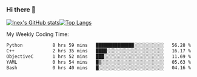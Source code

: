 ### Hi there 👋
[![lnex's GitHub stats](https://github-readme-stats.vercel.app/api?username=lnexenl&count_private=true&show_icons=true)](https://github.com/anuraghazra/github-readme-stats)[![Top Langs](https://github-readme-stats.vercel.app/api/top-langs/?username=lnexenl&layout=compact&langs_count=8&exclude_repo=32-bit-MIPS-CPU)](https://github.com/anuraghazra/github-readme-stats)

My Weekly Coding Time:
<!--START_SECTION:waka-->

```txt
Python           8 hrs 59 mins   ██████████████░░░░░░░░░░░   56.28 %
C++              2 hrs 35 mins   ████░░░░░░░░░░░░░░░░░░░░░   16.17 %
ObjectiveC       1 hrs 52 mins   ███░░░░░░░░░░░░░░░░░░░░░░   11.69 %
YAML             0 hrs 54 mins   █▒░░░░░░░░░░░░░░░░░░░░░░░   05.63 %
Bash             0 hrs 40 mins   █░░░░░░░░░░░░░░░░░░░░░░░░   04.16 %
```

<!--END_SECTION:waka-->

